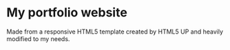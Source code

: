 # My portfolio website
Made from a responsive HTML5 template created by HTML5 UP and heavily modified to my needs.